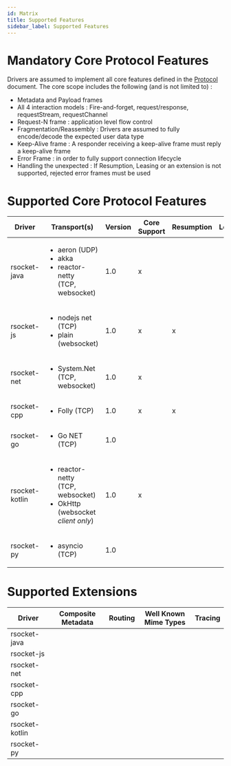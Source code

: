 ```yaml
---
id: Matrix
title: Supported Features
sidebar_label: Supported Features
---
```


# Mandatory Core Protocol Features

Drivers are assumed to implement all core features defined in the [Protocol](Protocol) document.
The core scope includes the following (and is not limited to) :

* Metadata and Payload frames
* All 4 interaction models : Fire-and-forget, request/response, requestStream, requestChannel
* Request-N frame : application level flow control
* Fragmentation/Reassembly : Drivers are assumed to fully encode/decode the expected user data type
* Keep-Alive frame : A responder receiving a keep-alive frame must reply a keep-alive frame
* Error Frame : in order to fully support connection lifecycle
* Handling the unexpected : If Resumption, Leasing or an extension is not supported, rejected error frames must be used


# Supported Core Protocol Features

| Driver | Transport(s) | Version | Core Support | Resumption | Leasing | RPC |  
|------|------|------|------|------|------|------| 
| rsocket-java |  <ul><li>aeron (UDP)</li><li>akka</li><li>reactor-netty <br />(TCP, websocket)</li></ul> | 1.0 | x |    |   | x   | 
| rsocket-js   |  <ul><li>nodejs net (TCP)</li><li>plain (websocket)</li></ul>  | 1.0  | x  |  x  |  | x  | 
| rsocket-net |  <ul><li>System.Net <br />(TCP, websocket)</li></ul>   | 1.0   | x |   |   | x  | 
| rsocket-cpp |  <ul><li>Folly (TCP)</li></ul> | 1.0   |  x  |x   |    | | 
| rsocket-go |  <ul><li>Go NET (TCP)</li></ul>  | 1.0   |   |   |    |  | 
| rsocket-kotlin |  <ul><li>reactor-netty <br />(TCP, websocket)</li><li>OkHttp <br />(websocket _client only_)</li></ul>   | 1.0 | x |   |  |    |  
| rsocket-py |  <ul><li>asyncio (TCP)</li></ul>  | 1.0  |    |   |    |   |  


# Supported Extensions

| Driver | Composite Metadata | Routing | Well Known Mime Types | Tracing  |  
|------|------|------|------|------|
| rsocket-java |   |  |  |   |
| rsocket-js   |   |   | |   | 
| rsocket-net |    |    |  |   |
| rsocket-cpp |  |    |    |   | 
| rsocket-go |   |    |    |   | 
| rsocket-kotlin |   |  |    |    | 
| rsocket-py |   |   |    |   |  